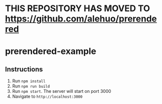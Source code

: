 # THIS REPOSITORY HAS MOVED TO https://github.com/alehuo/prerendered

# prerendered-example

## Instructions

1. Run `npm install`
2. Run `npm run build`
3. Run `npm start`. The server will start on port 3000
4. Navigate to `http://localhost:3000`

